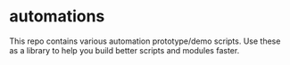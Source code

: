 # automations
This repo contains various automation prototype/demo scripts.  Use these as a library to help you build better scripts 
and modules faster.

